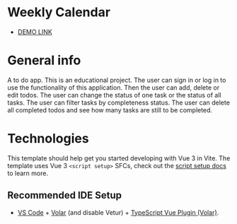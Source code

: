 # Weekly Calendar

- [DEMO LINK]([https://batstolya.github.io/react-todo-app/](https://batstolya.github.io/weekly-calendar/))
# General info
A to do app. This is an educational project. The user can sign in or log in to use the functionality of this application. Then the user can add, delete or edit todos. The user can change the status of one task or the status of all tasks. The user can filter tasks by completeness status. The user can delete all completed todos and see how many tasks are still to be completed.
# Technologies



This template should help get you started developing with Vue 3 in Vite. The template uses Vue 3 `<script setup>` SFCs, check out the [script setup docs](https://v3.vuejs.org/api/sfc-script-setup.html#sfc-script-setup) to learn more.

## Recommended IDE Setup

- [VS Code](https://code.visualstudio.com/) + [Volar](https://marketplace.visualstudio.com/items?itemName=Vue.volar) (and disable Vetur) + [TypeScript Vue Plugin (Volar)](https://marketplace.visualstudio.com/items?itemName=Vue.vscode-typescript-vue-plugin).
